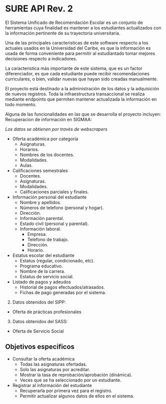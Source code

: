 # SURE API Rev. 2

El Sistema Unificado de Recomendación Escolar es un conjunto de herramientas cuya finalidad es mantener a los estudiantes actualizados con la información pertinente de su trayectoria universitaria.

Una de las principales caracteristicas de este software respecto a los actuales usados en la Universidad del Caribe, es que la información es usada de forma conveniente para permitir al estudiantado tomar mejores decisiones respecto a indicadores. 

La caracteristica más importante de este sistema, que es un factor diferenciador, es que cada estudiante puede recibir recomendaciones curriculares, o bien, validar nuevas que hayan sido creadas manualmente. 

El proyecto está destinado a la administración de los datos y la adquisición de nuevos registros. Toda la infraestructura transaccional se realiza mediante endpoints que permiten mantener actualizada la información en todo momento. 

Alguna de las funcionalidades en las que se desarrolla el proyecto incluyen:
Recuperacion de información en SIGMAA: 

*Los datos se obtienen por través de webscrapers*


- Oferta académica por categoría
    - Asignaturas.
    - Horarios.
    - Nombres de los docentes.
    - Modalidades.
    - Aulas.
- Calificaciones semestrales
    - Docentes.
    - Asignaturas.
    - Modalidades.
    - Calificaciones parciales y finales.
- Información personal del estudiante
    - Nombre y apellidos.
    - Números de telefono (personal y hogar).
    - Dirección.
    - Información parental.
    - Estado civil (personal y parental).
    - Información laboral.
        - Empresa.
        - Telefono de trabajo.
        - Dirección.
        - Horario.
- Estatus escolar del estudiante
    - Estatus (regular, condicionado, etc).
    - Programa educativo.
    - Nombre de la carrera.
    - Estatus de servicio social.
- Listado de pagos y adeudos
    - Historial de pagos efectuados/atrasados.
    - Fichas de pago generadas por el sistema.

2. Datos obtenidos del SIPP:

- Oferta de prácticas profesionales

3. Datos obtenidos del SASS:

- Oferta de Servicio Social

## Objetivos especificos

- Consultar la oferta académica
    - Todas las asignaturas ofertadas.
    - Solo las asignaturas por acreditar.
    - Mostrar la tasa de reprobación/aprobación (dinámica).
    - Veces que se ha seleccionado por un estudiante.
- Registrar al información del estudiante
    - Recuperarla por primera vez para el registro.
    - Permitir actualizar algunos datos de ellos en el sistema.